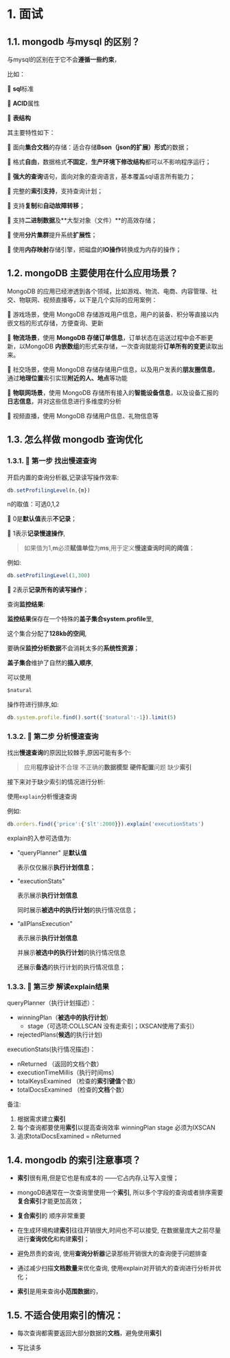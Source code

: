 
# 1. 面试

## 1.1. mongodb 与mysql 的区别？

与mysql的区别在于它不会**遵循一些约束**，

比如：

:maple_leaf: **sql**标准

:maple_leaf: **ACID**属性

:maple_leaf: **表结构**

其主要特性如下：

:maple_leaf: 面向**集合文档**的存储：适合存储**Bson（json的扩展）形式**的数据；

:maple_leaf: 格式**自由**，数据格式**不固定**，**生产环境下修改结构**都可以不影响程序运行；

:maple_leaf: **强大的查询**语句，面向对象的查询语言，基本覆盖sql语言所有能力；

:maple_leaf: 完整的**索引支持**，支持查询计划；

:maple_leaf: 支持**复制**和**自动故障转移**；

:maple_leaf: 支持**二进制数据**及**大型对象（文件）**的高效存储；

:maple_leaf: 使用**分片集群**提升系统**扩展性**；

:maple_leaf: 使用**内存映射**存储引擎，把磁盘的**IO操作**转换成为内存的操作；

## 1.2. mongoDB 主要使用在什么应用场景？

MongoDB 的应用已经渗透到各个领域，比如游戏、物流、电商、内容管理、社交、物联网、视频直播等，以下是几个实际的应用案例：

:maple_leaf: 游戏场景，使用 MongoDB 存储游戏用户信息，用户的装备、积分等直接以内嵌文档的形式存储，方便查询、更新

:maple_leaf: **物流场景**，使用 **MongoDB 存储订单信息**，订单状态在运送过程中会不断更新，以MongoDB **内嵌数组**的形式来存储，一次查询就能将**订单所有的变更**读取出来。

:maple_leaf: 社交场景，使用 MongoDB 存储存储用户信息，以及用户发表的**朋友圈信息**，通过**地理位置**索引实现**附近的人、地点**等功能

:maple_leaf: **物联网场景**，使用 MongoDB 存储所有接入的**智能设备信息**，以及设备汇报的**日志信息**，并对这些信息进行多维度的分析

:maple_leaf: 视频直播，使用 MongoDB 存储用户信息、礼物信息等

## 1.3. 怎么样做 mongodb 查询优化

### 1.3.1. :maple_leaf: 第一步 **找出**慢速查询

开启内置的查询分析器,记录读写操作效率:

```js
db.setProfilingLevel(n,{m})
```
 
n的取值：可选0,1,2

:ghost: 0是**默认值**表示**不记录**；

:ghost: 1表示**记录慢速操作**,

> 如果值为1,**m**必须**赋值单位**为**ms**,用于定义**慢速查询时间的阈值**；

例如:

```js
db.setProfilingLevel(1,300)
```

:ghost: 2表示**记录所有的读写操作**；

查询**监控结果**:

**监控结果**保存在一个特殊的**盖子集合system.profile**里,

这个集合分配了**128kb的空间**,

要确保**监控分析数据**不会消耗太多的**系统性资源**；

**盖子集合**维护了自然的**插入顺序**,

可以使用

```js
$natural
```

操作符进行排序,如:

```js
db.system.profile.find().sort({'$natural':-1}).limit(5)
```

### 1.3.2. :maple_leaf: 第二步 **分析**慢速查询

找出**慢速查询**的原因比较棘手,原因可能有多个:

> 应用**程序设计**不合理
> 不正确的**数据模型**
> **硬件配置**问题
> 缺少**索引**

接下来对于缺少索引的情况进行分析:

使用`explain`分析慢速查询

例如:

```js
db.orders.find({'price':{'$lt':2000}}).explain('executionStats')
```

explain的入参可选值为:

- "queryPlanner" 是**默认值**
  
  表示仅仅展示**执行计划信息**；

- "executionStats"
  
  表示展示**执行计划信息**
  
  同时展示**被选中的执行计划**的执行情况信息；

- "allPlansExecution"
  
  表示展示**执行计划信息**
  
  并展示**被选中的执行计划**的执行情况信息
  
  还展示**备选**的执行计划的执行情况信息；

### 1.3.3. :maple_leaf: 第三步 **解读**explain结果

queryPlanner（执行计划描述）：

- winningPlan（**被选中的执行计划**）
  - stage（可选项:COLLSCAN 没有走索引；IXSCAN使用了索引）
- rejectedPlans(**候选**的执行计划)
  
executionStats(执行情况描述)：

- nReturned （返回的文档个数）
- executionTimeMillis（执行时间ms）
- totalKeysExamined （检查的**索引键值**个数）
- totalDocsExamined （检查的**文档**个数）

备注:

1. 根据需求建立**索引**
2. 每个查询都要使用**索引**以提高查询效率
   winningPlan
   stage 必须为IXSCAN
3. 追求totalDocsExamined = nReturned

## 1.4. mongodb 的**索引**注意事项？

- **索引**很有用,但是它也是有成本的
  ——它占内存,让写入变慢；
  
- mongoDB通常在一次查询里使用一个**索引**,
  所以多个字段的查询或者排序需要**复合索引**才能更加高效；

- **复合索引**的
  顺序非常重要

- 在生成环境构建**索引**往往开销很大,时间也不可以接受,
  在数据量庞大之前尽量进行**查询优化**和构建**索引**；

- 避免昂贵的查询,
  使用**查询分析器**记录那些开销很大的查询便于问题排查

- 通过减少扫描**文档数量**来优化查询,
  使用explain对开销大的查询进行分析并优化；

- **索引**是用来查询**小范围数据**的，
  
## 1.5. 不适合使用**索引**的情况：

- 每次查询都需要返回大部分数据的**文档**，避免使用**索引**
  
- 写比读多
